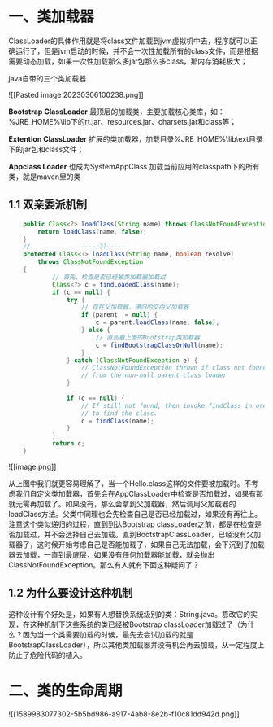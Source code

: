 # 一、类加载器
ClassLoader的具体作用就是将class文件加载到jvm虚拟机中去，程序就可以正确运行了，但是jvm启动的时候，并不会一次性加载所有的class文件，而是根据需要动态加载，如果一次性加载那么多jar包那么多class，那内存消耗极大；


java自带的三个类加载器

![[Pasted image 20230306100238.png]]

**Bootstrap ClassLoader** 最顶层的加载类，主要加载核心类库，如：
%JRE_HOME%\lib下的rt.jar、resources.jar、charsets.jar和class等；

**Extention ClassLoader** 扩展的类加载器，加载目录%JRE_HOME%\lib\ext目录下的jar包和class文件；

**Appclass Loader** 也成为SystemAppClass 加载当前应用的classpath下的所有类，就是maven里的类

## 1.1 双亲委派机制

```java
    public Class<?> loadClass(String name) throws ClassNotFoundException {
        return loadClass(name, false);
    }
    //              -----??-----
    protected Class<?> loadClass(String name, boolean resolve)
        throws ClassNotFoundException
    {
            // 首先，检查是否已经被类加载器加载过
            Class<?> c = findLoadedClass(name);
            if (c == null) {
                try {
                    // 存在父加载器，递归的交由父加载器
                    if (parent != null) {
                        c = parent.loadClass(name, false);
                    } else {
                        // 直到最上面的Bootstrap类加载器
                        c = findBootstrapClassOrNull(name);
                    }
                } catch (ClassNotFoundException e) {
                    // ClassNotFoundException thrown if class not found
                    // from the non-null parent class loader
                }
 
                if (c == null) {
                    // If still not found, then invoke findClass in order
                    // to find the class.
                    c = findClass(name);
                }
            }
            return c;
    }
```

![[image.png]]

从上图中我们就更容易理解了，当一个Hello.class这样的文件要被加载时。不考虑我们自定义类加载器，首先会在AppClassLoader中检查是否加载过，如果有那就无需再加载了。如果没有，那么会拿到父加载器，然后调用父加载器的loadClass方法。父类中同理也会先检查自己是否已经加载过，如果没有再往上。注意这个类似递归的过程，直到到达Bootstrap classLoader之前，都是在检查是否加载过，并不会选择自己去加载。直到BootstrapClassLoader，已经没有父加载器了，这时候开始考虑自己是否能加载了，如果自己无法加载，会下沉到子加载器去加载，一直到最底层，如果没有任何加载器能加载，就会抛出ClassNotFoundException。那么有人就有下面这种疑问了？

## 1.2 为什么要设计这种机制

这种设计有个好处是，如果有人想替换系统级别的类：String.java。篡改它的实现，在这种机制下这些系统的类已经被Bootstrap classLoader加载过了（为什么？因为当一个类需要加载的时候，最先去尝试加载的就是BootstrapClassLoader），所以其他类加载器并没有机会再去加载，从一定程度上防止了危险代码的植入。

# 二、类的生命周期

![[1589983077302-5b5bd986-a917-4ab8-8e2b-f10c81dd942d.png]]